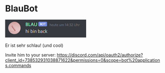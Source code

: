 # BlauBot

![](img/Discord_Vk6UUOMmbq.png)

Er ist sehr schlau! (und cool)

Invite him to your server:
https://discord.com/api/oauth2/authorize?client_id=738532931038871622&permissions=0&scope=bot%20applications.commands
